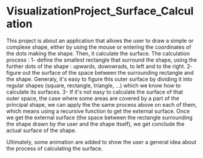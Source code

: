 # VisualizationProject_Surface_Calculation
This project is about an application that allows the user to draw a simple or complexe shape, either by using the mouse or entering the coordinates of the dots making the shape. Then, it calculate the surface.
The calculation process : 
1- define the smallest rectangle that surround the shape, using the further dots of the shape : upwards, downwrads, to left and to the right.
2- figure out the surface of the space between the surrounding rectangle and the shape. Generaly, it's easy to figure this outer surface by dividing it into regular shapes (square, rectangle, triangle, ...) which we know how to calculate its surfaces.
3- If it's not easy to calculate the surface of that outer space, the case where some areas  are covered by a part of the principal shape, we can apply the the same process above on each of them, which means using a recursive function to get the external surface.
Once we get the external surface (the space between the rectangle surrounding the shape drawn by the user and the shape itself), we get conclude the actual surface of the shape.

Ultimately, some animation are added to show the user a general idea about the process of calculating the surface.
